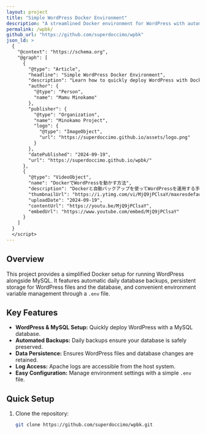 ```yaml
---
layout: project
title: "Simple WordPress Docker Environment"
description: "A streamlined Docker environment for WordPress with automated daily backups and environment variable management."
permalink: /wpbk/
github_url: "https://github.com/superdoccimo/wpbk"
json_ld: >
  {
    "@context": "https://schema.org",
    "@graph": [
      {
        "@type": "Article",
        "headline": "Simple WordPress Docker Environment",
        "description": "Learn how to quickly deploy WordPress with Docker, including daily backups and persistent storage setup.",
        "author": {
          "@type": "Person",
          "name": "Mamu Minokamo"
        },
        "publisher": {
          "@type": "Organization",
          "name": "Minokamo Project",
          "logo": {
            "@type": "ImageObject",
            "url": "https://superdoccimo.github.io/assets/logo.png"
          }
        },
        "datePublished": "2024-09-19",
        "url": "https://superdoccimo.github.io/wpbk/"
      },
      {
        "@type": "VideoObject",
        "name": "DockerでWordPressを動かす方法",
        "description": "Dockerと自動バックアップを使ってWordPressを運用する手順を解説しています。",
        "thumbnailUrl": "https://i.ytimg.com/vi/MjQ9jPClsaY/maxresdefault.jpg",
        "uploadDate": "2024-09-19",
        "contentUrl": "https://youtu.be/MjQ9jPClsaY",
        "embedUrl": "https://www.youtube.com/embed/MjQ9jPClsaY"
      }
    ]
  }
  </script>
---
```


## Overview

This project provides a simplified Docker setup for running WordPress alongside MySQL. It features automatic daily database backups, persistent storage for WordPress files and the database, and convenient environment variable management through a `.env` file.

## Key Features

- **WordPress & MySQL Setup:** Quickly deploy WordPress with a MySQL database.
- **Automated Backups:** Daily backups ensure your database is safely preserved.
- **Data Persistence:** Ensures WordPress files and database changes are retained.
- **Log Access:** Apache logs are accessible from the host system.
- **Easy Configuration:** Manage environment settings with a simple `.env` file.

## Quick Setup

1. Clone the repository:
   ```bash
   git clone https://github.com/superdoccimo/wpbk.git
    ```
